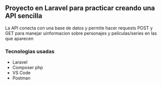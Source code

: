 ## Proyecto en Laravel para practicar creando una API sencilla

La API conecta con una base de datos y permite hacer requests POST y GET para manejar uinformacion sobre personajes y peliculas/series en las que aparecen


### Tecnologias usadas
- Laravel
- Composer php
- VS Code
- Postman
